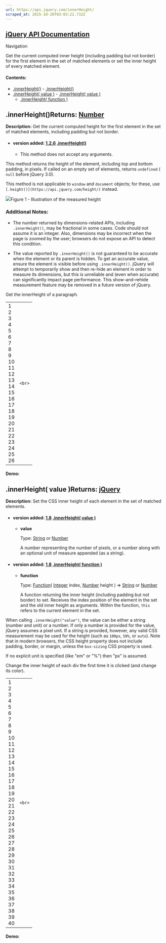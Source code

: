 ```yaml
---
url: https://api.jquery.com/innerHeight/
scraped_at: 2025-10-20T03:03:22.732Z
---
```


## [jQuery API Documentation](https://jquery.com/ "jQuery API Documentation")

Navigation

Get the current computed inner height (including padding but not border) for the first element in the set of matched elements or set the inner height of every matched element.

#### Contents:

- [.innerHeight()](https://api.jquery.com/innerHeight/#innerHeight1)  - [.innerHeight()](https://api.jquery.com/innerHeight/#innerHeight)
- [.innerHeight( value )](https://api.jquery.com/innerHeight/#innerHeight2)  - [.innerHeight( value )](https://api.jquery.com/innerHeight/#innerHeight-value)
  - [.innerHeight( function )](https://api.jquery.com/innerHeight/#innerHeight-function)

## .innerHeight()Returns: [Number](http://api.jquery.com/Types/\#Number)

**Description:** Get the current computed height for the first element in the set of matched elements, including padding but not border.

- #### version added: [1.2.6](https://api.jquery.com/category/version/1.2.6/) [.innerHeight()](https://api.jquery.com/innerHeight/\#innerHeight)

  - This method does not accept any arguments.

This method returns the height of the element, including top and bottom padding, in pixels. If called on an empty set of elements, returns `undefined` ( `null` before jQuery 3.0).

This method is not applicable to `window` and `document` objects; for these, use `[.height()](https://api.jquery.com/height/)` instead.

![](https://api.jquery.com/resources/0042_04_02.png)Figure 1 - Illustration of the measured height

### Additional Notes:

- The number returned by dimensions-related APIs, including `.innerHeight()`, may be fractional in some cases. Code should not assume it is an integer. Also, dimensions may be incorrect when the page is zoomed by the user; browsers do not expose an API to detect this condition.

- The value reported by `.innerHeight()` is not guaranteed to be accurate when the element or its parent is hidden. To get an accurate value, ensure the element is visible before using `.innerHeight()`. jQuery will attempt to temporarily show and then re-hide an element in order to measure its dimensions, but this is unreliable and (even when accurate) can significantly impact page performance. This show-and-rehide measurement feature may be removed in a future version of jQuery.


Get the innerHeight of a paragraph.

|     |     |
| --- | --- |
| 1<br>2<br>3<br>4<br>5<br>6<br>7<br>8<br>9<br>10<br>11<br>12<br>13<br>14<br>15<br>16<br>17<br>18<br>19<br>20<br>21<br>22<br>23<br>24<br>25<br>26 | ```<br>``` |

#### Demo:

## .innerHeight( value )Returns: [jQuery](http://api.jquery.com/Types/\#jQuery)

**Description:** Set the CSS inner height of each element in the set of matched elements.

- #### version added: [1.8](https://api.jquery.com/category/version/1.8/) [.innerHeight( value )](https://api.jquery.com/innerHeight/\#innerHeight-value)

  - **value**

    Type: [String](http://api.jquery.com/Types/#String) or [Number](http://api.jquery.com/Types/#Number)

    A number representing the number of pixels, or a number along with an optional unit of measure appended (as a string).
- #### version added: [1.8](https://api.jquery.com/category/version/1.8/) [.innerHeight( function )](https://api.jquery.com/innerHeight/\#innerHeight-function)

  - **function**

    Type: [Function](http://api.jquery.com/Types/#Function)( [Integer](http://api.jquery.com/Types/#Integer) index, [Number](http://api.jquery.com/Types/#Number) height )
     =>
     [String](http://api.jquery.com/Types/#String) or [Number](http://api.jquery.com/Types/#Number)

    A function returning the inner height (including padding but not border) to set. Receives the index position of the element in the set and the old inner height as arguments. Within the function, `this` refers to the current element in the set.

When calling `.innerHeight("value")`, the value can be either a string (number and unit) or a number. If only a number is provided for the value, jQuery assumes a pixel unit. If a string is provided, however, any valid CSS measurement may be used for the height (such as `100px`, `50%`, or `auto`). Note that in modern browsers, the CSS height property does not include padding, border, or margin, unless the `box-sizing` CSS property is used.

If no explicit unit is specified (like "em" or "%") then "px" is assumed.

Change the inner height of each div the first time it is clicked (and change its color).

|     |     |
| --- | --- |
| 1<br>2<br>3<br>4<br>5<br>6<br>7<br>8<br>9<br>10<br>11<br>12<br>13<br>14<br>15<br>16<br>17<br>18<br>19<br>20<br>21<br>22<br>23<br>24<br>25<br>26<br>27<br>28<br>29<br>30<br>31<br>32<br>33<br>34<br>35<br>36<br>37<br>38<br>39<br>40 | ```<br>``` |

#### Demo: